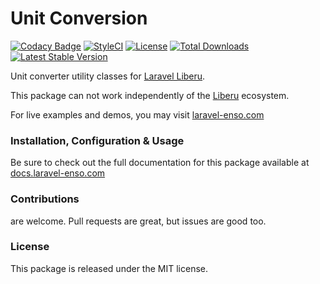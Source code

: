 # Unit Conversion

[![Codacy Badge](https://app.codacy.com/project/badge/Grade/a7b6163dff4943c68f3df62ff473f208)](https://www.codacy.com/gh/laravel-enso/unit-conversion?utm_source=github.com&amp;utm_medium=referral&amp;utm_content=laravel-enso/unit-conversion&amp;utm_campaign=Badge_Grade) 
[![StyleCI](https://github.styleci.io/repos/85466970/shield?branch=master)](https://github.styleci.io/repos/85466970)
[![License](https://poser.pugx.org/laravel-enso/unit-conversion/license)](https://packagist.org/packages/laravel-enso/unit-conversion)
[![Total Downloads](https://poser.pugx.org/laravel-enso/unit-conversion/downloads)](https://packagist.org/packages/laravel-enso/unit-conversion)
[![Latest Stable Version](https://poser.pugx.org/laravel-enso/unit-conversion/version)](https://packagist.org/packages/laravel-enso/unit-conversion)

Unit converter utility classes for [Laravel Liberu](https://github.com/laravel-enso/Liberu).

This package can not work independently of the [Liberu](https://github.com/laravel-enso/Liberu) ecosystem.

For live examples and demos, you may visit [laravel-enso.com](https://www.laravel-enso.com)

### Installation, Configuration & Usage

Be sure to check out the full documentation for this package available at [docs.laravel-enso.com](https://docs.laravel-enso.com/backend/unit-conversion.html)

### Contributions

are welcome. Pull requests are great, but issues are good too.

### License

This package is released under the MIT license.
